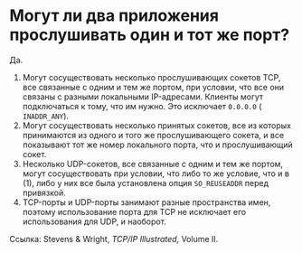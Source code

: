 # Могут ли два приложения прослушивать один и тот же порт?

Да.

1. Могут сосуществовать несколько прослушивающих сокетов TCP, все связанные с одним и тем же портом, при условии, что все они связаны с разными локальными IP-адресами. Клиенты могут подключаться к тому, что им нужно. Это исключает `0.0.0.0` (` INADDR_ANY`).
    
2. Могут сосуществовать несколько принятых сокетов, все из которых принимаются из одного и того же прослушивающего сокета, и все показывают тот же номер локального порта, что и прослушивающий сокет.
    
3. Несколько UDP-сокетов, все связанные с одним и тем же портом, могут сосуществовать при условии, что либо то же условие, что и в (1), либо у них все была установлена опция `SO_REUSEADDR` перед привязкой.
    
4. TCP-порты и UDP-порты занимают разные пространства имен, поэтому использование порта для TCP не исключает его использования для UDP, и наоборот.

Ссылка: Stevens & Wright, _TCP/IP Illustrated,_ Volume II.